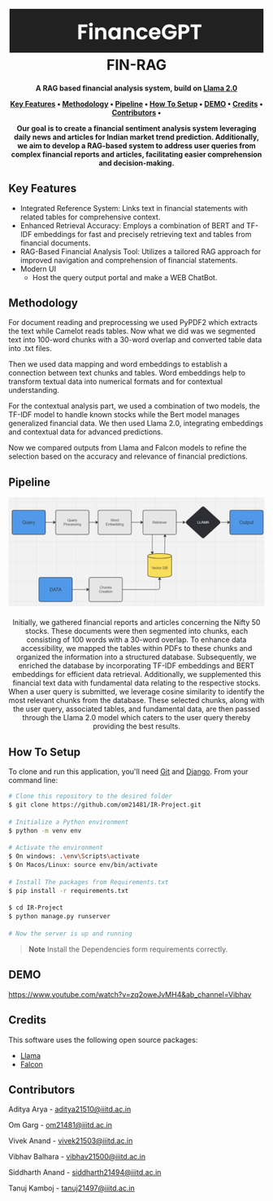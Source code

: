 
<h1 align="center">
  <br>
  <img src="banner.jpeg" alt="Fin-Rag System" width="500"></a>
  <br>
  FIN-RAG
  <br>
</h1>

<h4 align="center">A RAG based financial analysis system, build on <a href="https://huggingface.co/docs/transformers/en/model_doc/llama2/" target="_blank">Llama 2.0</a> 

<!-- <p align="center">
  <a href="https://badge.fury.io/js/electron-markdownify">
    <img src="https://badge.fury.io/js/electron-markdownify.svg"
         alt="Gitter">
  </a>
  <a href="https://gitter.im/amitmerchant1990/electron-markdownify"><img src="https://badges.gitter.im/amitmerchant1990/electron-markdownify.svg"></a>
  <a href="https://saythanks.io/to/bullredeyes@gmail.com">
      <img src="https://img.shields.io/badge/SayThanks.io-%E2%98%BC-1EAEDB.svg">
  </a>
  <a href="https://www.paypal.me/AmitMerchant">
    <img src="https://img.shields.io/badge/$-donate-ff69b4.svg?maxAge=2592000&amp;style=flat">
  </a>
</p> -->

<p align="center">
  <a href="#key-features">Key Features</a> •
  <a href="#Methodology">Methodology</a> •
  <a href="#Pipeline">Pipeline</a> •
  <a href="#how-to-setup">How To Setup</a> •
  <a href="#demo">DEMO</a> •
  <a href="#credits">Credits</a> •
  <a href="#contributors">Contributors</a> •
</p>


Our goal is to create a financial sentiment analysis system leveraging daily news and articles for Indian market trend prediction. Additionally, we aim to develop a RAG-based system to address user queries from complex financial reports and articles, facilitating easier comprehension and decision-making.

## Key Features


* Integrated Reference System: Links text in financial statements with related tables for comprehensive context.
* Enhanced Retrieval Accuracy: Employs a combination of BERT and TF-IDF embeddings for fast and precisely retrieving text and tables from financial documents.
* RAG-Based Financial Analysis Tool: Utilizes a tailored RAG approach for improved navigation and comprehension of financial statements.
* Modern UI
  - Host the query output portal and make a WEB ChatBot.

## Methodology

For document reading and preprocessing we used  PyPDF2 which extracts the text while Camelot reads tables. Now what we did was  we segmented text  into 100-word chunks with a 30-word overlap and converted table data into .txt files.

Then we used data mapping and word embeddings to establish a connection between text chunks and tables. Word embeddings help to transform textual data into numerical formats and for contextual understanding.

For the contextual analysis part, we used a combination of two models, the TF-IDF model to handle known stocks while the Bert model manages generalized financial data. We then used Llama 2.0, integrating embeddings and contextual data for advanced predictions.

Now we compared outputs from Llama and Falcon models to refine the selection based on the accuracy and relevance of financial predictions.

## Pipeline
<div align="center">
  <img src="ir_pipeline.jpg" alt="Fin-Rag System" width="800">
  <br>
  <div style="margin-top: 20px;">
Initially, we gathered financial reports and articles concerning the Nifty 50 stocks. These documents were then segmented into chunks, each consisting of 100 words with a 30-word overlap. To enhance data 
accessibility, we mapped the tables within PDFs to these chunks and organized the information into a structured database.
Subsequently, we enriched the database by incorporating TF-IDF embeddings and BERT embeddings for efficient data retrieval. Additionally, we supplemented this financial text data with fundamental data 
relating to the respective stocks. When a user query is submitted, we leverage cosine similarity to identify the most relevant chunks from the database. These selected chunks, along with the user query, 
associated tables, and fundamental data, are then passed through the Llama 2.0 model which caters to the user query thereby providing the best results.
  </div>
</div>




## How To Setup

To clone and run this application, you'll need [Git](https://github.com/om21481/IR-Project.git) and [Django](https://www.djangoproject.com/download/). From your command line:

```bash
# Clone this repository to the desired folder
$ git clone https://github.com/om21481/IR-Project.git

# Initialize a Python environment
$ python -m venv env

# Activate the environment
$ On windows: .\env\Scripts\activate
$ On Macos/Linux: source env/bin/activate

# Install The packages from Requirements.txt
$ pip install -r requirements.txt

$ cd IR-Project
$ python manage.py runserver

# Now the server is up and running
```

> **Note**
> Install the Dependencies form requirements correctly.
 


## DEMO


https://www.youtube.com/watch?v=zq2oweJvMH4&ab_channel=Vibhav




<!-- ## Download

You can [download](https://github.com/amitmerchant1990/electron-markdownify/releases/tag/v1.2.0) the latest installable version of Markdownify for Windows, macOS and Linux. -->

<!-- ## Emailware

Markdownify is an [emailware](https://en.wiktionary.org/wiki/emailware). Meaning, if you liked using this app or it has helped you in any way, I'd like you send me an email at <bullredeyes@gmail.com> about anything you'd want to say about this software. I'd really appreciate it! -->

## Credits

This software uses the following open source packages:

- [Llama](https://huggingface.co/docs/transformers/en/model_doc/llama2)
- [Falcon](https://huggingface.co/Falconsai/text_summarization)


## Contributors
Aditya Arya - aditya21510@iiitd.ac.in 

Om Garg	    - om21481@iiitd.ac.in

Vivek Anand - vivek21503@iiitd.ac.in

Vibhav Balhara - vibhav21500@iiitd.ac.in

Siddharth Anand - siddharth21494@iiitd.ac.in

Tanuj Kamboj - tanuj21497@iiitd.ac.in
<!-- ## Related

[markdownify-web](https://github.com/amitmerchant1990/markdownify-web) - Web version of Markdownify -->
<!-- 
## Support

<a href="https://www.buymeacoffee.com/5Zn8Xh3l9" target="_blank"><img src="https://www.buymeacoffee.com/assets/img/custom_images/purple_img.png" alt="Buy Me A Coffee" style="height: 41px !important;width: 174px !important;box-shadow: 0px 3px 2px 0px rgba(190, 190, 190, 0.5) !important;-webkit-box-shadow: 0px 3px 2px 0px rgba(190, 190, 190, 0.5) !important;" ></a>

<p>Or</p> 

<a href="https://www.patreon.com/amitmerchant">
	<img src="https://c5.patreon.com/external/logo/become_a_patron_button@2x.png" width="160">
</a>

## You may also like...

- [Pomolectron](https://github.com/amitmerchant1990/pomolectron) - A pomodoro app
- [Correo](https://github.com/amitmerchant1990/correo) - A menubar/taskbar Gmail App for Windows and macOS

## License

MIT

---

> [amitmerchant.com](https://www.amitmerchant.com) &nbsp;&middot;&nbsp;
> GitHub [@amitmerchant1990](https://github.com/amitmerchant1990) &nbsp;&middot;&nbsp;
> Twitter [@amit_merchant](https://twitter.com/amit_merchant)
 -->

